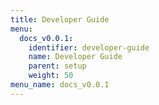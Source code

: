 ```yaml
---
title: Developer Guide
menu:
  docs_v0.0.1:
    identifier: developer-guide
    name: Developer Guide
    parent: setup
    weight: 50
menu_name: docs_v0.0.1
---
```

